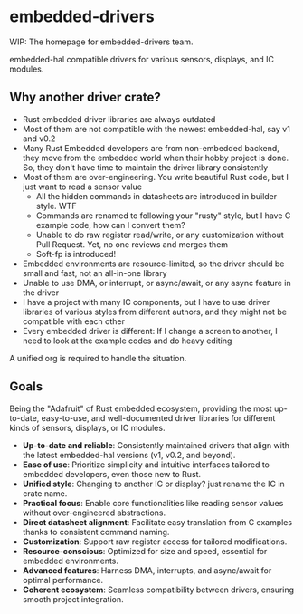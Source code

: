# embedded-drivers

WIP: The homepage for embedded-drivers team.

embedded-hal compatible drivers for various sensors, displays, and IC modules.

## Why another driver crate?

- Rust embedded driver libraries are always outdated
- Most of them are not compatible with the newest embedded-hal, say v1 and v0.2
- Many Rust Embedded developers are from non-embedded backend, they move from the embedded world when their hobby project is done. So, they don't have time to maintain the driver library consistently
- Most of them are over-engineering. You write beautiful Rust code, but I just want to read a sensor value
  - All the hidden commands in datasheets are introduced in builder style. WTF
  - Commands are renamed to following your "rusty" style, but I have C example code, how can I convert them?
  - Unable to do raw register read/write, or any customization without Pull Request. Yet, no one reviews and merges them
  - Soft-fp is introduced!
- Embedded environments are resource-limited, so the driver should be small and fast, not an all-in-one library
- Unable to use DMA, or interrupt, or async/await, or any async feature in the driver
- I have a project with many IC components, but I have to use driver libraries of various styles from different authors, and they might not be compatible with each other
- Every embedded driver is different: If I change a screen to another, I need to look at the example codes and do heavy editing

A unified org is required to handle the situation.

## Goals

Being the "Adafruit" of Rust embedded ecosystem, providing the most up-to-date, easy-to-use, and well-documented driver libraries for different kinds of sensors, displays, or IC modules.

- **Up-to-date and reliable**: Consistently maintained drivers that align with the latest embedded-hal versions (v1, v0.2, and beyond).
- **Ease of use**: Prioritize simplicity and intuitive interfaces tailored to embedded developers, even those new to Rust.
- **Unified style**: Changing to another IC or display? just rename the IC in crate name.
- **Practical focus**: Enable core functionalities like reading sensor values without over-engineered abstractions.
- **Direct datasheet alignment**: Facilitate easy translation from C examples thanks to consistent command naming.
- **Customization**: Support raw register access for tailored modifications.
- **Resource-conscious**: Optimized for size and speed, essential for embedded environments.
- **Advanced features**: Harness DMA, interrupts, and async/await for optimal performance.
- **Coherent ecosystem**: Seamless compatibility between drivers, ensuring smooth project integration.
